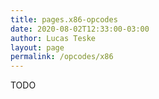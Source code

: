 ```yaml
---
title: pages.x86-opcodes
date: 2020-08-02T12:33:00-03:00
author: Lucas Teske
layout: page
permalink: /opcodes/x86
---
```


TODO